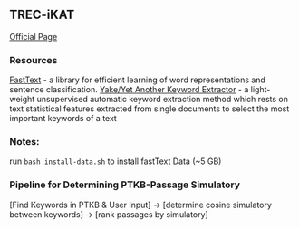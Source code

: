 ## TREC-iKAT

[Official Page](https://www.trecikat.com/)

### Resources

[FastText](https://github.com/facebookresearch/fastText) - a library for efficient learning of word representations and sentence classification.
[Yake/Yet Another Keyword Extractor](https://github.com/LIAAD/yake) - a light-weight unsupervised automatic keyword extraction method which rests on text statistical features extracted from single documents to select the most important keywords of a text

### Notes:

run `bash install-data.sh` to install fastText Data (~5 GB)

### Pipeline for Determining PTKB-Passage Simulatory

[Find Keywords in PTKB & User Input] → [determine cosine simulatory between keywords] → [rank passages by simulatory]
